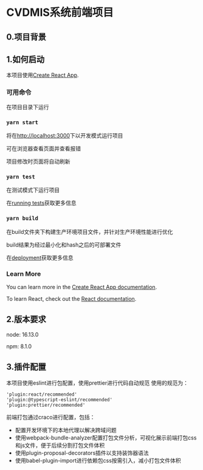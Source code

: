 # CVDMIS系统前端项目

## 0.项目背景

## 1.如何启动

本项目使用[Create React App](https://github.com/facebook/create-react-app).

### 可用命令

在项目目录下运行

### `yarn start`

将在[http://localhost:3000](http://localhost:3000)下以开发模式运行项目

可在浏览器查看页面并查看报错

项目修改时页面将自动刷新

### `yarn test`

在测试模式下运行项目

在[running tests](https://facebook.github.io/create-react-app/docs/running-tests)获取更多信息

### `yarn build`

在build文件夹下构建生产环境项目文件，并针对生产环境性能进行优化

build结果为经过最小化和hash之后的可部署文件

在[deployment](https://facebook.github.io/create-react-app/docs/deployment)获取更多信息

### Learn More

You can learn more in the [Create React App documentation](https://facebook.github.io/create-react-app/docs/getting-started).

To learn React, check out the [React documentation](https://reactjs.org/).

## 2.版本要求

node: 16.13.0

npm: 8.1.0

## 3.插件配置

本项目使用eslint进行包配置，使用prettier进行代码自动规范
使用的规范为：

```
'plugin:react/recommended'
'plugin:@typescript-eslint/recommended'
'plugin:prettier/recommended'
```

前端打包通过craco进行配置，包括：

* 配置开发环境下的本地代理以解决跨域问题
* 使用webpack-bundle-analyzer配置打包文件分析，可视化展示前端打包css和js文件，便于后续分割打包文件体积
* 使用plugin-proposal-decorators插件以支持装饰器语法
* 使用babel-plugin-import进行依赖包css按需引入，减小打包文件体积

